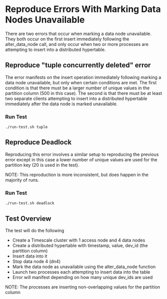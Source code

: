 # Reproduce Errors With Marking Data Nodes Unavailable
There are two errors that occur when marking a data node unavailable.  They both occur on the first insert immediately following the alter_data_node call, and only occur when two or more processes are attempting to insert into a distributed hypertable.

## Reproduce "tuple concurrently deleted" error
The error manifests on the insert operation immediately following marking a data node unavailable, but only when certain conditions are met.  The first condition is that there must be a larger number of unique values in the partition column (500 in this case).  The second is that there must be at least two separate clients attempting to insert into a distributed hypertable immediately after the data node is marked unavailable.

### Run Test
```
./run-test.sh tuple
```

## Reproduce Deadlock
Reproducing this error involves a similar setup to reproducing the previous error except in this case a lower number of unique values are used for the partition key (20 is used in the test).

NOTE: This reproduction is more inconsistent, but does happen in the majority of runs.

### Run Test
```
./run-test.sh deadlock
```

## Test Overview
The test will do the following
* Create a Timescale cluster with 1 access node and 4 data nodes
* Create a distributed hypertable with timestamp, value, dev_id (the partition column)
* Insert data into it
* Stop data node 4 (dn4)
* Mark the data node as unavailable using the alter_data_node function
* Launch two processes each attempting to insert data into the table
* Error will manifest depending on how many unique dev_ids are used

NOTE: The processes are inserting non-overlapping values for the partition column